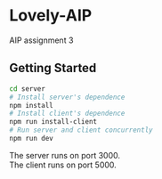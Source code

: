 # Lovely-AIP
AIP assignment 3

## Getting Started
```bash
cd server
# Install server's dependence
npm install
# Install client's dependence
npm run install-client
# Run server and client concurrently
npm run dev
```
The server runs on port 3000.  
The client runs on port 5000.
